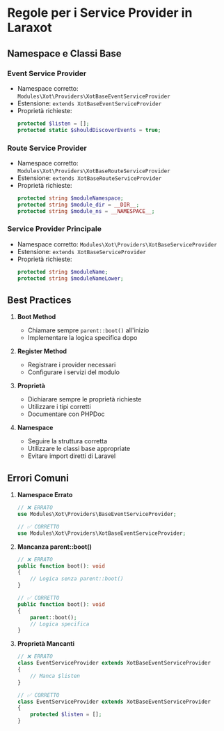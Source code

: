 # Regole per i Service Provider in Laraxot

## Namespace e Classi Base

### Event Service Provider
- Namespace corretto: `Modules\Xot\Providers\XotBaseEventServiceProvider`
- Estensione: `extends XotBaseEventServiceProvider`
- Proprietà richieste:
  ```php
  protected $listen = [];
  protected static $shouldDiscoverEvents = true;
  ```

### Route Service Provider
- Namespace corretto: `Modules\Xot\Providers\XotBaseRouteServiceProvider`
- Estensione: `extends XotBaseRouteServiceProvider`
- Proprietà richieste:
  ```php
  protected string $moduleNamespace;
  protected string $module_dir = __DIR__;
  protected string $module_ns = __NAMESPACE__;
  ```

### Service Provider Principale
- Namespace corretto: `Modules\Xot\Providers\XotBaseServiceProvider`
- Estensione: `extends XotBaseServiceProvider`
- Proprietà richieste:
  ```php
  protected string $moduleName;
  protected string $moduleNameLower;
  ```

## Best Practices

1. **Boot Method**
   - Chiamare sempre `parent::boot()` all'inizio
   - Implementare la logica specifica dopo

2. **Register Method**
   - Registrare i provider necessari
   - Configurare i servizi del modulo

3. **Proprietà**
   - Dichiarare sempre le proprietà richieste
   - Utilizzare i tipi corretti
   - Documentare con PHPDoc

4. **Namespace**
   - Seguire la struttura corretta
   - Utilizzare le classi base appropriate
   - Evitare import diretti di Laravel

## Errori Comuni

1. **Namespace Errato**
   ```php
   // ❌ ERRATO
   use Modules\Xot\Providers\BaseEventServiceProvider;
   
   // ✅ CORRETTO
   use Modules\Xot\Providers\XotBaseEventServiceProvider;
   ```

2. **Mancanza parent::boot()**
   ```php
   // ❌ ERRATO
   public function boot(): void
   {
       // Logica senza parent::boot()
   }
   
   // ✅ CORRETTO
   public function boot(): void
   {
       parent::boot();
       // Logica specifica
   }
   ```

3. **Proprietà Mancanti**
   ```php
   // ❌ ERRATO
   class EventServiceProvider extends XotBaseEventServiceProvider
   {
       // Manca $listen
   }
   
   // ✅ CORRETTO
   class EventServiceProvider extends XotBaseEventServiceProvider
   {
       protected $listen = [];
   }
   ``` 
